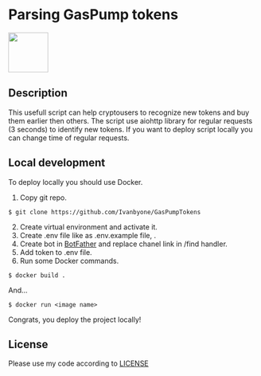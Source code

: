# Parsing GasPump tokens

<img src="https://docs.aiogram.dev/en/dev-3.x/_static/logo.png" width="80" height="80">

## Description
This usefull script can help cryptousers to recognize new tokens and buy them earlier then others.
The script use aiohttp library for regular requests (3 seconds) to identify new tokens. If you want to deploy script locally you can change time of regular requests.

## Local development
To deploy locally you should use Docker.
1. Copy git repo.
```
$ git clone https://github.com/Ivanbyone/GasPumpTokens
```
2. Create virtual environment and activate it.
3. Create .env file like as .env.example file, .
4. Create bot in [BotFather](https://web.telegram.org/a/#93372553) and replace chanel link in /find handler.
5. Add token to .env file.
6. Run some Docker commands.
```
$ docker build .
```
And...
```
$ docker run <image name>
```
Congrats, you deploy the project locally!

## License
Please use my code according to [LICENSE](LICENSE)
